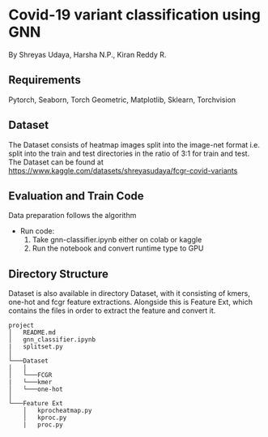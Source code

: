 # Covid-19 variant classification using GNN
By Shreyas Udaya, Harsha N.P., Kiran Reddy R.


## Requirements
Pytorch,
Seaborn,
Torch Geometric,
Matplotlib,
Sklearn,
Torchvision

## Dataset

The Dataset consists of heatmap images split into the image-net format i.e. split into the train and test directories in the ratio of 3:1 for train and test.
The Dataset can be found at https://www.kaggle.com/datasets/shreyasudaya/fcgr-covid-variants 

## Evaluation and Train Code

Data preparation follows the algorithm

- Run code:
    1. Take gnn-classifier.ipynb either on colab or kaggle
    2. Run the notebook and convert runtime type to GPU

## Directory Structure

Dataset is also available in directory Dataset, with it consisting of kmers, one-hot and fcgr feature extractions. Alongside this is Feature Ext, which contains the files in order to extract the feature and convert it.

```
project
│   README.md
│   gnn_classifier.ipynb
|   splitset.py    
│
└───Dataset
│   │   
│   └───FCGR
|   └───kmer  
│   └───one-hot    
│        
└───Feature Ext
    │   kprocheatmap.py
    │   kproc.py
    |   proc.py
```
